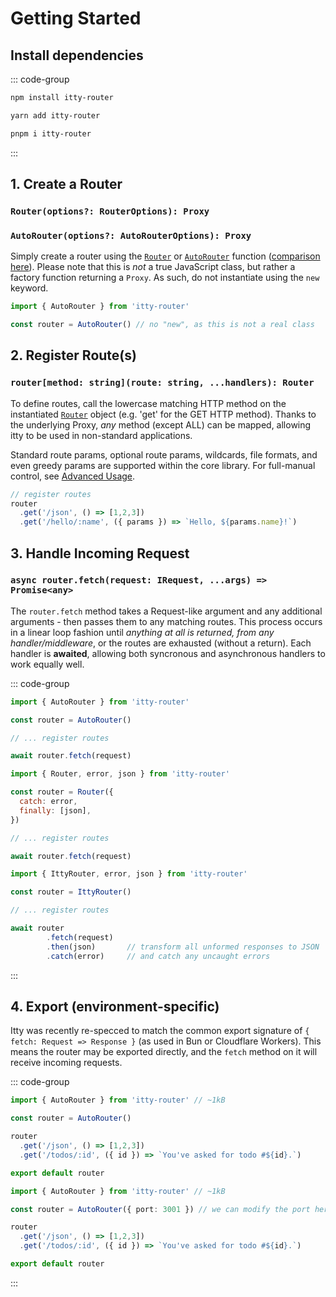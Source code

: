 # Getting Started

## Install dependencies

::: code-group

```bash [npm]
npm install itty-router
```

```bash [yarn]
yarn add itty-router
```

```bash [pnpm]
pnpm i itty-router
```

:::

## 1. Create a Router
### `Router(options?: RouterOptions): Proxy`
### `AutoRouter(options?: AutoRouterOptions): Proxy`

Simply create a router using the [`Router`](/itty-router/routers/router) or [`AutoRouter`](/itty-router/routers/autorouter) function ([comparison here](/itty-router/routers/)). Please note that this is *not* a true JavaScript class, but rather a factory function returning a `Proxy`. As such, do not instantiate using the `new` keyword.
```js
import { AutoRouter } from 'itty-router'

const router = AutoRouter() // no "new", as this is not a real class
```

## 2. Register Route(s)
### `router[method: string](route: string, ...handlers): Router`

To define routes, call the lowercase matching HTTP method on the instantiated [`Router`](/itty-router/api#router) object (e.g. 'get' for the GET HTTP method).  Thanks to the underlying Proxy, *any* method (except ALL) can be mapped, allowing itty to be used in non-standard applications.

Standard route params, optional route params, wildcards, file formats, and even greedy params are supported within the core library.  For full-manual control, see [Advanced Usage](/itty-router/custom-regex).

```ts [without withParams]
// register routes
router
  .get('/json', () => [1,2,3])
  .get('/hello/:name', ({ params }) => `Hello, ${params.name}!`)
```

## 3. Handle Incoming Request
### `async router.fetch(request: IRequest, ...args) => Promise<any>`
The `router.fetch` method takes a Request-like argument and any additional arguments - then passes them to any matching routes.  This process occurs in a linear loop fashion until *anything at all is returned, from any handler/middleware*, or the routes are exhausted (without a return).  Each handler is **awaited**, allowing both syncronous and asynchronous handlers to work equally well.

::: code-group


```js [AutoRouter]
import { AutoRouter } from 'itty-router'

const router = AutoRouter()

// ... register routes

await router.fetch(request)
```

```js [Router]
import { Router, error, json } from 'itty-router'

const router = Router({
  catch: error,
  finally: [json],
})

// ... register routes

await router.fetch(request)
```

```js [IttyRouter/manual]
import { IttyRouter, error, json } from 'itty-router'

const router = IttyRouter()

// ... register routes

await router
        .fetch(request)
        .then(json)       // transform all unformed responses to JSON
        .catch(error)     // and catch any uncaught errors
```

:::

## 4. Export (environment-specific)
Itty was recently re-specced to match the common export signature of `{ fetch: Request => Response }` (as used in Bun or Cloudflare Workers).  This means the router may be exported directly, and the `fetch` method on it will receive incoming requests.

::: code-group

```ts [Cloudflare Workers]
import { AutoRouter } from 'itty-router' // ~1kB

const router = AutoRouter()

router
  .get('/json', () => [1,2,3])
  .get('/todos/:id', ({ id }) => `You've asked for todo #${id}.`)

export default router
```

```ts [Bun]
import { AutoRouter } from 'itty-router' // ~1kB

const router = AutoRouter({ port: 3001 }) // we can modify the port here

router
  .get('/json', () => [1,2,3])
  .get('/todos/:id', ({ id }) => `You've asked for todo #${id}.`)

export default router
```

:::
